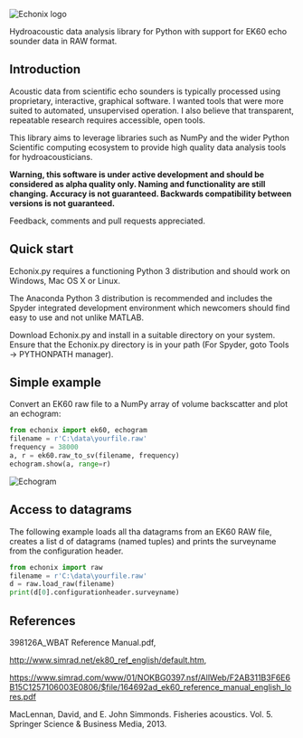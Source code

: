 ![Echonix logo](https://github.com/RobBlackwell/echonix/blob/master/doc/logo.png)

Hydroacoustic data analysis library for Python with support for EK60
echo sounder data in RAW format.

## Introduction

Acoustic data from scientific echo sounders is typically processed
using proprietary, interactive, graphical software. I wanted tools
that were more suited to automated, unsupervised operation. I also
believe that transparent, repeatable research requires accessible,
open tools.

This library aims to leverage libraries such as NumPy and the wider
Python Scientific computing ecosystem to provide high quality data
analysis tools for hydroacousticians.

__Warning, this software is under active development and should be
considered as alpha quality only. Naming and functionality are still
changing. Accuracy is not guaranteed. Backwards compatibility between
versions is not guaranteed.__

Feedback, comments and pull requests appreciated.


## Quick start

Echonix.py requires a functioning Python 3 distribution and should work
on Windows, Mac OS X or Linux.

The Anaconda Python 3 distribution is recommended and includes
the Spyder integrated development environment which newcomers should
find easy to use and not unlike MATLAB.

Download Echonix.py and install in a suitable directory on your
system. Ensure that the Echonix.py directory is in your path (For
Spyder, goto Tools -> PYTHONPATH manager).

## Simple example

Convert an EK60 raw file to a NumPy array of volume backscatter and
plot an echogram:

```Python
from echonix import ek60, echogram
filename = r'C:\data\yourfile.raw'
frequency = 38000
a, r = ek60.raw_to_sv(filename, frequency)
echogram.show(a, range=r)
```

![Echogram](https://github.com/RobBlackwell/echonix/blob/master/doc/echogram.png)

## Access to datagrams

The following example loads all tha datagrams from an EK60 RAW file,
creates a list d of datagrams (named tuples) and prints the surveyname
from the configuration header.

```Python
from echonix import raw
filename = r'C:\data\yourfile.raw'
d = raw.load_raw(filename)
print(d[0].configurationheader.surveyname)
```

## References

398126A_WBAT Reference Manual.pdf,

http://www.simrad.net/ek80_ref_english/default.htm,

https://www.simrad.com/www/01/NOKBG0397.nsf/AllWeb/F2AB311B3F6E6B15C1257106003E0806/$file/164692ad_ek60_reference_manual_english_lores.pdf 

MacLennan, David, and E. John Simmonds. Fisheries acoustics. Vol. 5. Springer Science & Business Media, 2013.
